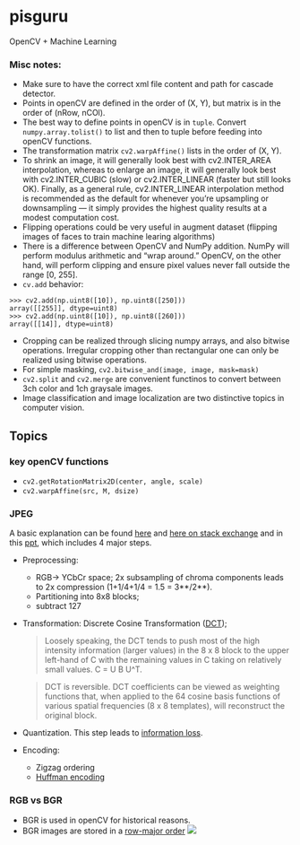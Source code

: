 # pisguru
OpenCV + Machine Learning

### Misc notes:

- Make sure to have the correct xml file content and path for cascade detector. 
- Points in openCV are defined in the order of (X, Y), but matrix is in the order of (nRow, nCOl).
- The best way to define points in openCV is in `tuple`. Convert `numpy.array.tolist()` to list and then to tuple before feeding into openCV functions. 
- The transformation matrix `cv2.warpAffine()` lists in the order of (X, Y). 
- To shrink an image, it will generally look best with cv2.INTER_AREA interpolation, whereas to enlarge an image, it will generally look best with cv2.INTER_CUBIC (slow) or cv2.INTER_LINEAR (faster but still looks OK). Finally, as a general rule, cv2.INTER_LINEAR  interpolation method is recommended as the default for whenever you’re upsampling or downsampling — it simply provides the highest quality results at a modest computation cost.
- Flipping operations could be very useful in augment dataset (flipping images of faces to train machine learing algorithms)
- There is a difference between OpenCV and NumPy addition. NumPy will perform modulus arithmetic and “wrap around.” OpenCV, on the other hand, will perform clipping and ensure pixel values never fall outside the range [0, 255].
- `cv.add` behavior:
```
>>> cv2.add(np.uint8([10]), np.uint8([250]))
array([[255]], dtype=uint8)
>>> cv2.add(np.uint8([10]), np.uint8([260]))
array([[14]], dtype=uint8)
```
- Cropping can be realized through slicing numpy arrays, and also bitwise operations. Irregular cropping other than rectangular one can only be realized using bitwise operations.
- For simple masking, `cv2.bitwise_and(image, image, mask=mask)`
- `cv2.split` and `cv2.merge` are convenient functinos to convert between 3ch color and 1ch graysale images.
- Image classification and image localization are two distinctive topics in computer vision.


## Topics
### key openCV functions
- `cv2.getRotationMatrix2D(center, angle, scale)`
- `cv2.warpAffine(src, M, dsize)`


### JPEG
A basic explanation can be found [here](http://www.whydomath.org/node/wavlets/basicjpg.html) and [here on stack exchange](https://photo.stackexchange.com/a/34264) and in this [ppt](http://www.dmi.unict.it/~battiato/EI_MOBILE0708/JPEG%20(Bruna).pdf), which includes 4 major steps. 

- Preprocessing: 
	- RGB-> YCbCr space; 2x subsampling of chroma components leads to 2x compression (1+1/4+1/4 = 1.5 = 3**/2**). 
	- Partitioning into 8x8 blocks; 
	- subtract 127
- Transformation: Discrete Cosine Transformation ([DCT](http://www.whydomath.org/node/wavlets/dct.html)); 
	> Loosely speaking, the DCT tends to push most of the high intensity information (larger values) in the 8 x 8 block to the upper left-hand of C with the remaining values in C taking on relatively small values. C = U B U^T. 

	> DCT is reversible. DCT coefficients can be viewed as weighting functions that,
when applied to the 64 cosine basis functions of various
spatial frequencies (8 x 8 templates), will reconstruct the
original block.
- Quantization. This step leads to [information loss](http://www.whydomath.org/node/wavlets/quantization.html). 
- Encoding: 
	- Zigzag ordering
	- [Huffman encoding](http://www.whydomath.org/node/wavlets/imagecompression.html)

### RGB vs BGR
- BGR is used in openCV for historical reasons.
- BGR images are stored in a [row-major order](http://docs.opencv.org/2.4/doc/tutorials/core/how_to_scan_images/how_to_scan_images.html#how-the-image-matrix-is-stored-in-the-memory)
![](http://docs.opencv.org/2.4/_images/math/b6df115410caafea291ceb011f19cc4a19ae6c2c.png)